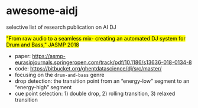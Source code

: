 # awesome-aidj
selective list of research publication on AI DJ

<mark> "From raw audio to a seamless mix- creating an automated DJ system for Drum and Bass," JASMP 2018 </mark>
* paper: https://asmp-eurasipjournals.springeropen.com/track/pdf/10.1186/s13636-018-0134-8
* code: https://bitbucket.org/ghentdatascience/dj/src/master/
* focusing on the `drum-and-bass` genre
* drop detection: the transition point from an “energy-low” segment to an “energy-high” segment
* cue point selection: 1) double drop, 2) rolling transition, 3) relaxed transition 
